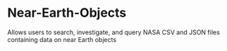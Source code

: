 # Near-Earth-Objects
 Allows users to search, investigate, and query NASA CSV and JSON files containing data on near Earth objects
